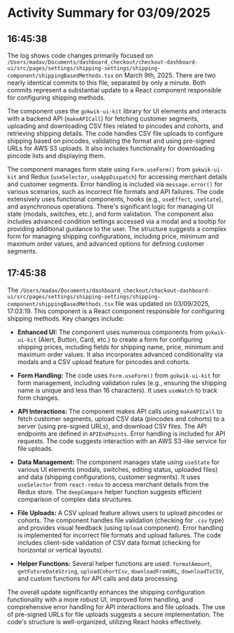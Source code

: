 # Activity Summary for 03/09/2025

## 16:45:38
The log shows code changes primarily focused on `/Users/madav/Documents/dashboard_checkout/checkout-dashboard-ui/src/pages/settings/shipping-settings/shipping-component/shippingBasedMethods.tsx`  on March 9th, 2025.  There are two nearly identical commits to this file, separated by only a minute.  Both commits represent a substantial update to a React component responsible for configuring shipping methods.

The component uses the `gokwik-ui-kit` library for UI elements and interacts with a backend API (`makeAPICall`) for fetching customer segments, uploading and downloading CSV files related to pincodes and cohorts, and retrieving shipping details.  The code handles CSV file uploads to configure shipping based on pincodes, validating the format and using pre-signed URLs for AWS S3 uploads.  It also includes functionality for downloading pincode lists and displaying them.

The component manages form state using `Form.useForm()` from `gokwik-ui-kit` and Redux (`useSelector`, `useAppDispatch`) for accessing merchant details and customer segments.  Error handling is included via `message.error()` for various scenarios, such as incorrect file formats and API failures.  The code extensively uses functional components, hooks (e.g., `useEffect`, `useState`), and asynchronous operations.  There's significant logic for managing UI state (modals, switches, etc.), and form validation.  The component also includes advanced condition settings accessed via a modal and a tooltip for providing additional guidance to the user. The structure suggests a complex form for managing shipping configurations, including price, minimum and maximum order values, and advanced options for defining customer segments.


## 17:45:38
The `/Users/madav/Documents/dashboard_checkout/checkout-dashboard-ui/src/pages/settings/shipping-settings/shipping-component/shippingBasedMethods.tsx` file was updated on 03/09/2025, 17:03:19.  This component is a React component responsible for configuring shipping methods.  Key changes include:

* **Enhanced UI:** The component uses numerous components from `gokwik-ui-kit` (Alert, Button, Card, etc.) to create a form for configuring shipping prices, including fields for shipping name, price, minimum and maximum order values.  It also incorporates advanced conditionality via modals and a CSV upload feature for pincodes and cohorts.

* **Form Handling:** The code uses `Form.useForm()` from `gokwik-ui-kit` for form management, including validation rules (e.g., ensuring the shipping name is unique and less than 16 characters).  It uses `useWatch` to track form changes.

* **API Interactions:** The component makes API calls using `makeAPICall` to fetch customer segments, upload CSV data (pincodes and cohorts) to a server (using pre-signed URLs), and download CSV files. The API endpoints are defined in `APIEndPoints`.  Error handling is included for API requests.  The code suggests interaction with an AWS S3-like service for file uploads.

* **Data Management:**  The component manages state using `useState` for various UI elements (modals, switches, editing status, uploaded files) and data (shipping configurations, customer segments).  It uses `useSelector` from `react-redux` to access merchant details from the Redux store.  The `deepCompare` helper function suggests efficient comparison of complex data structures.

* **File Uploads:**  A CSV upload feature allows users to upload pincodes or cohorts.  The component handles file validation (checking for `.csv` type) and provides visual feedback (using `Upload` component).  Error handling is implemented for incorrect file formats and upload failures.  The code includes client-side validation of CSV data format (checking for horizontal or vertical layouts).

* **Helper Functions:** Several helper functions are used: `formatAmount`, `getFutureDateString`, `uploadCohortCsv`, `downloadFromURL`, `downloadToCSV`, and custom functions for API calls and data processing.


The overall update significantly enhances the shipping configuration functionality with a more robust UI, improved form handling, and comprehensive error handling for API interactions and file uploads.  The use of pre-signed URLs for file uploads suggests a secure implementation. The code's structure is well-organized, utilizing React hooks effectively.
